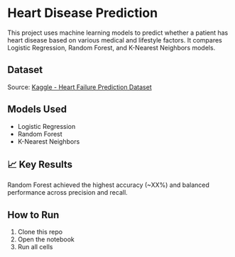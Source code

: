 # Heart Disease Prediction

This project uses machine learning models to predict whether a patient has heart disease based on various medical and lifestyle factors. It compares Logistic Regression, Random Forest, and K-Nearest Neighbors models.

## Dataset
Source: [Kaggle - Heart Failure Prediction Dataset](https://www.kaggle.com/datasets/fedesoriano/heart-failure-prediction)

## Models Used
- Logistic Regression
- Random Forest
- K-Nearest Neighbors

## 📈 Key Results
Random Forest achieved the highest accuracy (~XX%) and balanced performance across precision and recall.

## How to Run
1. Clone this repo
2. Open the notebook
3. Run all cells

